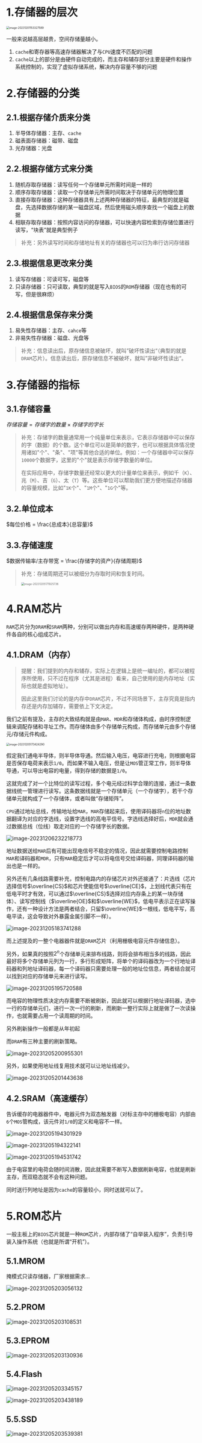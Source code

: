 # 1.存储器的层次

<img src="./assets/image-20231201153327589.png" alt="image-20231201153327589" style="zoom:50%;" />

一般来说越高层越贵，空间存储量越小。

1.   `cache`和寄存器等高速存储器解决了与`CPU`速度不匹配的问题
2.   `cache`以上的部分是由硬件自动完成的，而主存和辅存部分主要是硬件和操作系统控制的，实现了虚拟存储系统，解决内存容量不够的问题

# 2.存储器的分类

## 2.1.根据存储介质来分类

1.   半导体存储器：主存、`cache`
2.   磁表面存储器：磁带、磁盘
3.   光存储器：光盘

## 2.2.根据存储方式来分类

1.   随机存取存储器：读写任何一个存储单元所需时间是一样的
2.   顺序存取存储器：读取一个存储单元所需时间取决于存储单元的物理位置
3.   直接存取存储器：这种存储器具有上述两种存储器的特征，最典型的就是磁盘，先选择数据存储的某一磁盘区域，然后使用磁头顺序查找一个磁盘上的数据
4.   相联存取存储器：按照内容访问的存储器，可以快速内容检索到存储位置进行读写，“块表”就是典型例子 

>   补充：另外读写时间和存储地址有关的存储器也可以归为串行访问存储器

## 2.3.根据信息更改来分类

1.   读写存储器：可读可写，磁盘等
2.   只读存储器：只可读取，典型的就是写入`BIOS`的`ROM`存储器（现在也有的可写，但是很麻烦）

## 2.4.根据信息保存来分类

1.   易失性存储器：主存、`cahce`等
2.   非易失性存储器：磁盘、光盘等

>   补充：信息读出后，原存储信息被破坏，就叫”破坏性读出“（典型的就是`DRAM`芯片）。信息读出后，原存储信息不被破坏，就叫”非破坏性读出“。

# 3.存储器的指标

## 3.1.存储容量

$存储容量 = 存储字的数量 × 存储字的字长$

>   补充：存储字的数量通常用一个纯量单位来表示，它表示存储器中可以保存的字（数据）的个数。这个单位可以是简单的数字，也可以根据具体情况使用诸如"个"、"条"、"项"等其他合适的单位。例如：一个存储器中可以保存`10000`个数据字，这里的"个"就是表示存储字数量的单位。
>
>   在实际应用中，存储字数量还经常以更大的计量单位来表示，例如千（`K`）、兆（`M`）、吉（`G`）、太（`T`）等。这些单位可以帮助我们更方便地描述存储器的容量规模，比如"`1K`个"、"`1M`个"、"`1G`个"等。

## 3.2.单位成本

$每位价格 = \frac{总成本}{总容量}$

## 3.3.存储速度

$数据传输率/主存带宽 = \frac{存储字的资产}{存储周期}$

>   补充：存储周期还可以被细分为存取时间和恢复时间。
>
>   <img src="./assets/image-20231205171925736.png" alt="image-20231205171925736" style="zoom:50%;" />

# 4.RAM芯片

`RAM`芯片分为`DRAM`和`SRAM`两种，分别可以做出内存和高速缓存两种硬件，是两种硬件各自的核心组成芯片。

## 4.1.DRAM（内存）

>   提醒：我们提到的内存和辅存，实际上在逻辑上是统一编址的，都可以被程序所使用，只不过在程序（尤其是进程）看来，自己使用的是内存地址（实际也就是虚拟地址）。
>
>   因此这里我们讨论的是内存中`DRAM`芯片，不过不同场景下，主存究竟是指内存还是内存加辅存，需要依上下文决定。

我们之前有提及，主存的大致结构就是由`MAR`、`MDR`和存储体构成，由时序控制逻辑来调配存储和寻址工作。而存储体由多个存储单元构成，而存储单元由多个存储元/存储元件构成。

<img src="./assets/image-20231205173424290.png" alt="image-20231205173424290" style="zoom:50%;" />

假定我们通电半导体，则半导体导通。然后输入电压，电容进行充电，则根据电容是否保存电荷来表示`1/0`。而如果不输入电压，但是让`MOS`管正常工作，则半导体导通，可以导出电容的电量，得到存储的数据是`1/0`。

这就完成了对一个比特位的读写过程，多个电元经过科学合理的连接，通过一条数据线统一管理进行读写。这条数据线就是一个存储单元（一个存储字），若干个存储单元就构成了一个存储体，或者叫做“存储矩阵”。

`CPU`通过地址总线，传输地址给`MAR`，`MAR`存储起来后，使用译码器将`n`位的地址数据翻译为对应的字选线，设置字选线的高电平信号。字选线选择好后，`MDR`就会通过数据总线（位线）取走对应的一个存储字长的数据。

![image-20231206232218773](./assets/image-20231206232218773.png)

地址数据送给`MAR`后有可能出现电信号不稳定的情况，因此就需要控制电路控制`MAR`和译码器和`MDR`，只有`MAR`稳定后才可以将电信号交给译码器，同理译码器的输出也是一样的。

另外还有几条线路需要补充，控制电路内的存储芯片对外还接通了：片选线（芯片选择信号$\overline{CS}$和芯片使能信号$\overline{CE}$，上划线代表只有在低电平时才有效，可以通过$\overline{CS}$选择对应内存条上的某一块存储体）、读写控制线（$\overline{OE}$和$\overline{WE}$，低电平表示正在读写操作，还有一种设计方法是两者结合，只留$\overline{WE}$一根线，低电平写，高电平读，这会导致对外暴露金属引脚不一样）。

![image-20231205183741288](./assets/image-20231205183741288.png)

而上述提及的一整个电器器件就是`DRAM`芯片（利用栅极电容元件存储信息）。

另外，如果真的按照$2^n$个存储单元来排布线路，则将会排布相当多的线路，因此最好将多个存储单元列为一行，多行形成矩阵，将单个的译码器改为一个行地址译码器和列地址译码器，每一个译码器只需要处理一般的地址位信息，两者结合就可以找到对应的存储单元来进行读写。

![image-20231205195720588](./assets/image-20231205195720588.png)

而电容的物理性质决定内存需要不断被刷新，因此就可以根据行地址译码器，选中一行的存储单元们，进行一次一行的刷新，而刷新一整行实际上就是做了一次读操作，也就需要占用一个读周期的时间。

另外刷新操作一般都是从年初起

而`DRAM`有三种主要的刷新策略。

![image-20231205200955301](./assets/image-20231205200955301.png)

另外，如果使用地址线复用技术就可以让地址线减少。

![image-20231205201443638](./assets/image-20231205201443638.png)

## 4.2.SRAM（高速缓存）

告诉缓存的电器器件中，电器元件为双态触发器（对标主存中的栅极电容）内部由`6`个`MOS`管构成，该元件对`1/0`的定义和电容不一样。

![image-20231205194301929](./assets/image-20231205194301929.png)

![image-20231205194322141](./assets/image-20231205194322141.png)

![image-20231205194531742](./assets/image-20231205194531742.png)

由于电容里的电荷会随时间消散，因此就需要不断写入数据刷新电容，也就是刷新主存，而双稳态就不会有这种问题。

同时送行列地址是因为`cache`的容量较小，同时送就可以了。 

# 5.ROM芯片

一般主板上的`BIOS`芯片就是一种`ROM`芯片，内部存储了“自举装入程序”，负责引导装入操作系统（也就是所谓“开机”）。

## 5.1.MROM

掩模式只读存储器，厂家根据需求...

![image-20231205203056132](./assets/image-20231205203056132.png)

## 5.2.PROM

![image-20231205203108531](./assets/image-20231205203108531.png)

## 5.3.EPROM

![image-20231205203130936](./assets/image-20231205203130936.png)

## 5.4.Flash

![image-20231205203345157](./assets/image-20231205203345157.png)

![image-20231205203438189](./assets/image-20231205203438189.png)

## 5.5.SSD

![image-20231205203539381](./assets/image-20231205203539381.png)

